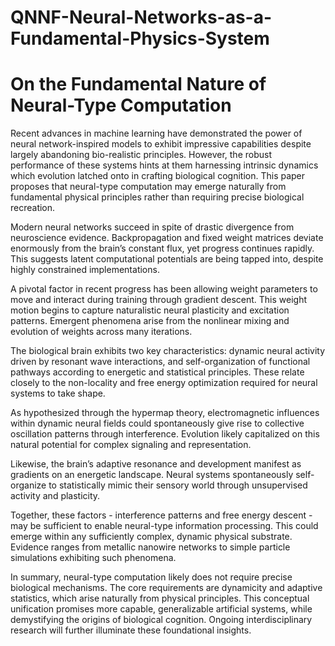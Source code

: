 # QNNF-Neural-Networks-as-a-Fundamental-Physics-System

# On the Fundamental Nature of Neural-Type Computation

Recent advances in machine learning have demonstrated the power of neural network-inspired models to exhibit impressive capabilities despite largely abandoning bio-realistic principles. However, the robust performance of these systems hints at them harnessing intrinsic dynamics which evolution latched onto in crafting biological cognition. This paper proposes that neural-type computation may emerge naturally from fundamental physical principles rather than requiring precise biological recreation.

Modern neural networks succeed in spite of drastic divergence from neuroscience evidence. Backpropagation and fixed weight matrices deviate enormously from the brain’s constant flux, yet progress continues rapidly. This suggests latent computational potentials are being tapped into, despite highly constrained implementations.

A pivotal factor in recent progress has been allowing weight parameters to move and interact during training through gradient descent. This weight motion begins to capture naturalistic neural plasticity and excitation patterns. Emergent phenomena arise from the nonlinear mixing and evolution of weights across many iterations.

The biological brain exhibits two key characteristics: dynamic neural activity driven by resonant wave interactions, and self-organization of functional pathways according to energetic and statistical principles. These relate closely to the non-locality and free energy optimization required for neural systems to take shape.

As hypothesized through the hypermap theory, electromagnetic influences within dynamic neural fields could spontaneously give rise to collective oscillation patterns through interference. Evolution likely capitalized on this natural potential for complex signaling and representation.

Likewise, the brain’s adaptive resonance and development manifest as gradients on an energetic landscape. Neural systems spontaneously self-organize to statistically mimic their sensory world through unsupervised activity and plasticity.

Together, these factors - interference patterns and free energy descent - may be sufficient to enable neural-type information processing. This could emerge within any sufficiently complex, dynamic physical substrate. Evidence ranges from metallic nanowire networks to simple particle simulations exhibiting such phenomena.

In summary, neural-type computation likely does not require precise biological mechanisms. The core requirements are dynamicity and adaptive statistics, which arise naturally from physical principles. This conceptual unification promises more capable, generalizable artificial systems, while demystifying the origins of biological cognition. Ongoing interdisciplinary research will further illuminate these foundational insights.
